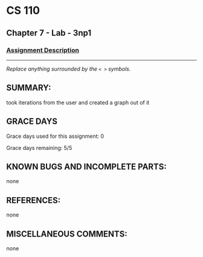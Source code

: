 # CS 110
## Chapter 7 - Lab - 3np1

### [Assignment Description](https://docs.google.com/document/d/1k8qs8vIsvlLiU3KX9Uql6LjVPWp0CBAjo_oArBhH2k4/edit?usp=sharing)

***

_Replace anything surrounded by the `< >` symbols._

## SUMMARY:
 took iterations from the user and created a graph out of it

## GRACE DAYS
Grace days used for this assignment: 0

Grace days remaining: 5/5

## KNOWN BUGS AND INCOMPLETE PARTS:
none

## REFERENCES:
none

## MISCELLANEOUS COMMENTS:
none
